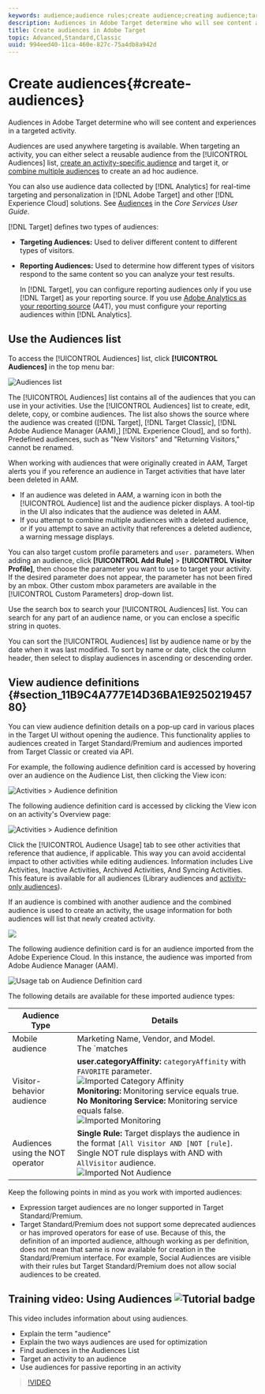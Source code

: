 ```yaml
---
keywords: audience;audience rules;create audience;creating audience;targeting audience;reporting audience;report audience;segment;custom profile parameters;audience definition;audiences list
description: Audiences in Adobe Target determine who will see content and experiences in a targeted activity.
title: Create audiences in Adobe Target
topic: Advanced,Standard,Classic
uuid: 994eed40-11ca-460e-827c-75a4db8a942d
---
```


# Create audiences{#create-audiences}

Audiences in Adobe Target determine who will see content and experiences in a targeted activity.

Audiences are used anywhere targeting is available. When targeting an activity, you can either select a reusable audience from the [!UICONTROL Audiences] list, [create an activity-specific audience](/help/c-target/creating-activity-only-audience.md) and target it, or [combine multiple audiences](/help/c-target/combining-multiple-audiences.md#concept_A7386F1EA4394BD2AB72399C225981E5) to create an ad hoc audience.

You can also use audience data collected by [!DNL Analytics] for real-time targeting and personalization in [!DNL Adobe Target] and other [!DNL Experience Cloud] solutions. See [Audiences](https://docs.adobe.com/content/help/en/core-services/interface/audiences/audience-library.html) in the *Core Services User Guide*.

[!DNL Target] defines two types of audiences:

* **Targeting Audiences:** Used to deliver different content to different types of visitors. 
* **Reporting Audiences:** Used to determine how different types of visitors respond to the same content so you can analyze your test results.

  In [!DNL Target], you can configure reporting audiences only if you use [!DNL Target] as your reporting source. If you use [Adobe Analytics as your reporting source](/help/c-integrating-target-with-mac/a4t/a4t.md) (A4T), you must configure your reporting audiences within [!DNL Analytics].

## Use the Audiences list

To access the [!UICONTROL Audiences] list, click **[!UICONTROL Audiences]** in the top menu bar:

![Audiences list](assets/audiences_list.png)

The [!UICONTROL Audiences] list contains all of the audiences that you can use in your activities. Use the [!UICONTROL Audiences] list to create, edit, delete, copy, or combine audiences. The list also shows the source where the audience was created ([!DNL Target], [!DNL Target Classic], [!DNL Adobe Audience Manager (AAM),] [!DNL Experience Cloud], and so forth). Predefined audiences, such as "New Visitors" and "Returning Visitors," cannot be renamed.

When working with audiences that were originally created in AAM, Target alerts you if you reference an audience in Target activities that have later been deleted in AAM.

* If an audience was deleted in AAM, a warning icon in both the [!UICONTROL Audience] list and the audience picker displays. A tool-tip in the UI also indicates that the audience was deleted in AAM. 
* If you attempt to combine multiple audiences with a deleted audience, or if you attempt to save an activity that references a deleted audience, a warning message displays.

You can also target custom profile parameters and `user.` parameters. When adding an audience, click **[!UICONTROL Add Rule]** > **[!UICONTROL Visitor Profile]**, then choose the parameter you want to use to target your activity. If the desired parameter does not appear, the parameter has not been fired by an mbox. Other custom mbox parameters are available in the [!UICONTROL Custom Parameters] drop-down list.

Use the search box to search your [!UICONTROL Audiences] list. You can search for any part of an audience name, or you can enclose a specific string in quotes.

You can sort the [!UICONTROL Audiences] list by audience name or by the date when it was last modified. To sort by name or date, click the column header, then select to display audiences in ascending or descending order.

## View audience definitions {#section_11B9C4A777E14D36BA1E925021945780}

You can view audience definition details on a pop-up card in various places in the Target UI without opening the audience. This functionality applies to audiences created in Target Standard/Premium and audiences imported from Target Classic or created via API.

For example, the following audience definition card is accessed by hovering over an audience on the Audience List, then clicking the View icon:

![Activities > Audience definition](assets/audience_definition_list.png)

The following audience definition card is accessed by clicking the View icon on an activity's Overview page:

![Activities > Audience definition](assets/audience_definition_list.png)

Click the [!UICONTROL Audience Usage] tab to see other activities that reference that audience, if applicable. This way you can avoid accidental impact to other activities while editing audiences. Information includes Live Activities, Inactive Activities, Archived Activities, And Syncing Activities. This feature is available for all audiences (Library audiences and [activity-only audiences](../../c-target/creating-activity-only-audience.md#concept_A6BADCF530ED4AE1852E677FEBE68483)).

If an audience is combined with another audience and the combined audience is used to create an activity, the usage information for both audiences will list that newly created activity.

![](assets/audience_definition_list_usage.png)

The following audience definition card is for an audience imported from the Adobe Experience Cloud. In this instance, the audience was imported from Adobe Audience Manager (AAM).

![Usage tab on Audience Definition card](assets/audience_definition_mc.png)

The following details are available for these imported audience types:

| Audience Type | Details |
|--- |--- |
|Mobile audience|Marketing Name, Vendor, and Model.<br>The `matches | does not match` operator displays instead of `equals | does not equal`<br>![Imported Mobile Audience](/help/c-target/c-audiences/assets/imported_mobile_audience.png).|
|Visitor-behavior audience|**user.categoryAffinity:** `categoryAffinity` with `FAVORITE` parameter.<br>![Imported Category Affinity](/help/c-target/c-audiences/assets/imported_category_affinity.png)<br>**Monitoring:** Monitoring service equals true.<br>**No Monitoring Service:** Monitoring service equals false.<br>![Imported Monitoring](/help/c-target/c-audiences/assets/imported_monitoring.png)|
|Audiences using the NOT operator|**Single Rule:** Target displays the audience in the format `[All Visitor AND [NOT [rule]`. Single NOT rule displays with AND with `AllVisitor` audience.<br>![Imported Not Audience](/help/c-target/c-audiences/assets/imported_not_audience.png)|

Keep the following points in mind as you work with imported audiences:

* Expression target audiences are no longer supported in Target Standard/Premium. 
* Target Standard/Premium does not support some deprecated audiences or has improved operators for ease of use. Because of this, the definition of an imported audience, although working as per definition, does not mean that same is now available for creation in the Standard/Premium interface. For example, Social Audiences are visible with their rules but Target Standard/Premium does not allow social audiences to be created.

## Training video: Using Audiences ![Tutorial badge](/help/assets/tutorial.png)

This video includes information about using audiences.

* Explain the term "audience" 
* Explain the two ways audiences are used for optimization 
* Find audiences in the Audiences List 
* Target an activity to an audience 
* Use audiences for passive reporting in an activity

>[!VIDEO](https://video.tv.adobe.com/v/17398)
